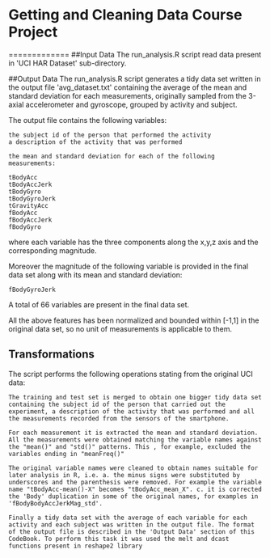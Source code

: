 
# Getting and Cleaning Data Course Project
=============
##Input Data
The run_analysis.R script read data present in 'UCI HAR Dataset' sub-directory.

##Output Data
The run_analysis.R script generates a tidy data set written in the output file 'avg_dataset.txt' containing the average of the mean and standard deviation for each measurements, originally sampled from the 3-axial accelerometer and gyroscope, grouped by activity and subject.

The output file contains the following variables:

    the subject id of the person that performed the activity
    a description of the activity that was performed

    the mean and standard deviation for each of the following measurements:

    tBodyAcc
    tBodyAccJerk
    tBodyGyro
    tBodyGyroJerk
    tGravityAcc
    fBodyAcc
    fBodyAccJerk
    fBodyGyro

where each variable has the three components along the x,y,z axis and the corresponding magnitude.

Moreover the magnitude of the following variable is provided in the final data set along with its mean and standard deviation:

    fBodyGyroJerk

A total of 66 variables are present in the final data set.

All the above features has been normalized and bounded within [-1,1] in the original data set, so no unit of measurements is applicable to them.

## Transformations

The script performs the following operations stating from the original UCI data:

    The training and test set is merged to obtain one bigger tidy data set containing the subject id of the person that carried out the experiment, a description of the activity that was performed and all the measurements recorded from the sensors of the smartphone.

    For each measurement it is extracted the mean and standard deviation. All the measurements were obtained matching the variable names against the "mean()" and "std()" patterns. This , for example, excluded the variables ending in "meanFreq()"

    The original variable names were cleaned to obtain names suitable for later analysis in R, i.e. a. the minus signs were substituted by underscores and the parenthesis were removed. For example the variable name "tBodyAcc-mean()-X" becomes "tBodyAcc_mean_X". c. it is corrected the 'Body' duplication in some of the original names, for examples in 'fBodyBodyAccJerkMag_std'.

    Finally a tidy data set with the average of each variable for each activity and each subject was written in the output file. The format of the output file is described in the 'Output Data' section of this CodeBook. To perform this task it was used the melt and dcast functions present in reshape2 library
